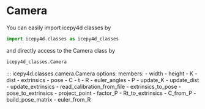# Camera

You can easily import icepy4d classes by

```python
import icepy4d.classes as icepy4d_classes
```

and directly access to the Camera class by

```python
icepy4d_classes.Camera
```

::: icepy4d.classes.camera.Camera
    options:
      members:
        - width
        - height
        - K
        - dist
        - extrinsics
        - pose
        - C
        - t
        - R
        - euler_angles
        - P
        - update_K
        - update_dist
        - update_extrinsics
        - read_calibration_from_file
        - extrinsics_to_pose
        - pose_to_extrinsics
        - project_point
        - factor_P
        - Rt_to_extrinsics
        - C_from_P
        - build_pose_matrix
        - euler_from_R
